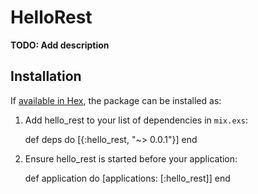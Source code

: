 # HelloRest

**TODO: Add description**

## Installation

If [available in Hex](https://hex.pm/docs/publish), the package can be installed as:

  1. Add hello_rest to your list of dependencies in `mix.exs`:

        def deps do
          [{:hello_rest, "~> 0.0.1"}]
        end

  2. Ensure hello_rest is started before your application:

        def application do
          [applications: [:hello_rest]]
        end

